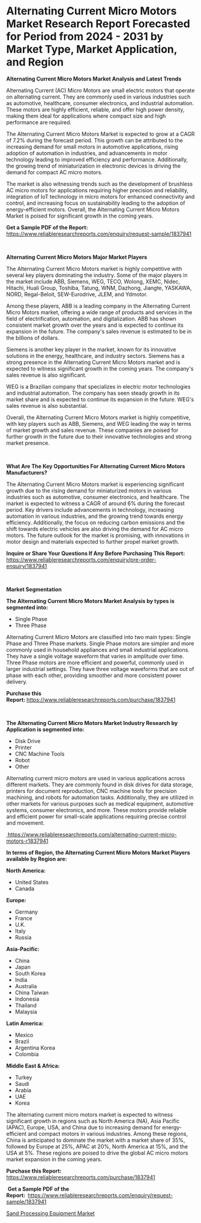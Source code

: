 <p><h1>Alternating Current Micro Motors Market Research Report Forecasted for Period from 2024 -  2031 by Market Type, Market Application, and Region</h1></p><p><strong>Alternating Current Micro Motors Market Analysis and Latest Trends</strong></p>
<p><p>Alternating Current (AC) Micro Motors are small electric motors that operate on alternating current. They are commonly used in various industries such as automotive, healthcare, consumer electronics, and industrial automation. These motors are highly efficient, reliable, and offer high power density, making them ideal for applications where compact size and high performance are required.</p><p>The Alternating Current Micro Motors Market is expected to grow at a CAGR of 7.2% during the forecast period. This growth can be attributed to the increasing demand for small motors in automotive applications, rising adoption of automation in industries, and advancements in motor technology leading to improved efficiency and performance. Additionally, the growing trend of miniaturization in electronic devices is driving the demand for compact AC micro motors.</p><p>The market is also witnessing trends such as the development of brushless AC micro motors for applications requiring higher precision and reliability, integration of IoT technology in micro motors for enhanced connectivity and control, and increasing focus on sustainability leading to the adoption of energy-efficient motors. Overall, the Alternating Current Micro Motors Market is poised for significant growth in the coming years.</p></p>
<p><strong>Get a Sample PDF of the Report:&nbsp;</strong> <a href="https://www.reliableresearchreports.com/enquiry/request-sample/1837941">https://www.reliableresearchreports.com/enquiry/request-sample/1837941</a></p>
<p>&nbsp;</p>
<p><strong>Alternating Current Micro Motors Major Market Players</strong></p>
<p><p>The Alternating Current Micro Motors market is highly competitive with several key players dominating the industry. Some of the major players in the market include ABB, Siemens, WEG, TECO, Wolong, XEMC, Nidec, Hitachi, Huali Group, Toshiba, Tatung, WNM, Dazhong, Jiangte, YASKAWA, NORD, Regal-Beloit, SEW-Eurodrive, JLEM, and Ydmotor.</p><p>Among these players, ABB is a leading company in the Alternating Current Micro Motors market, offering a wide range of products and services in the field of electrification, automation, and digitalization. ABB has shown consistent market growth over the years and is expected to continue its expansion in the future. The company's sales revenue is estimated to be in the billions of dollars.</p><p>Siemens is another key player in the market, known for its innovative solutions in the energy, healthcare, and industry sectors. Siemens has a strong presence in the Alternating Current Micro Motors market and is expected to witness significant growth in the coming years. The company's sales revenue is also significant.</p><p>WEG is a Brazilian company that specializes in electric motor technologies and industrial automation. The company has seen steady growth in its market share and is expected to continue its expansion in the future. WEG's sales revenue is also substantial.</p><p>Overall, the Alternating Current Micro Motors market is highly competitive, with key players such as ABB, Siemens, and WEG leading the way in terms of market growth and sales revenue. These companies are poised for further growth in the future due to their innovative technologies and strong market presence.</p></p>
<p>&nbsp;</p>
<p><strong>What Are The Key Opportunities For Alternating Current Micro Motors Manufacturers?</strong></p>
<p><p>The Alternating Current Micro Motors market is experiencing significant growth due to the rising demand for miniaturized motors in various industries such as automotive, consumer electronics, and healthcare. The market is expected to witness a CAGR of around 6% during the forecast period. Key drivers include advancements in technology, increasing automation in various industries, and the growing trend towards energy efficiency. Additionally, the focus on reducing carbon emissions and the shift towards electric vehicles are also driving the demand for AC micro motors. The future outlook for the market is promising, with innovations in motor design and materials expected to further propel market growth.</p></p>
<p><strong>Inquire or Share Your Questions If Any Before Purchasing This Report:</strong> <a href="https://www.reliableresearchreports.com/enquiry/pre-order-enquiry/1837941">https://www.reliableresearchreports.com/enquiry/pre-order-enquiry/1837941</a></p>
<p>&nbsp;</p>
<p><strong>Market Segmentation</strong></p>
<p><strong>The Alternating Current Micro Motors Market Analysis by types is segmented into:</strong></p>
<p><ul><li>Single Phase</li><li>Three Phase</li></ul></p>
<p><p>Alternating Current Micro Motors are classified into two main types: Single Phase and Three Phase markets. Single Phase motors are simpler and more commonly used in household appliances and small industrial applications. They have a single voltage waveform that varies in amplitude over time. Three Phase motors are more efficient and powerful, commonly used in larger industrial settings. They have three voltage waveforms that are out of phase with each other, providing smoother and more consistent power delivery.</p></p>
<p><strong>Purchase this Report:&nbsp;</strong><a href="https://www.reliableresearchreports.com/purchase/1837941">https://www.reliableresearchreports.com/purchase/1837941</a></p>
<p>&nbsp;</p>
<p><strong>The Alternating Current Micro Motors Market Industry Research by Application is segmented into:</strong></p>
<p><ul><li>Disk Drive</li><li>Printer</li><li>CNC Machine Tools</li><li>Robot</li><li>Other</li></ul></p>
<p><p>Alternating current micro motors are used in various applications across different markets. They are commonly found in disk drives for data storage, printers for document reproduction, CNC machine tools for precision machining, and robots for automation tasks. Additionally, they are utilized in other markets for various purposes such as medical equipment, automotive systems, consumer electronics, and more. These motors provide reliable and efficient power for small-scale applications requiring precise control and movement.</p></p>
<p><a href="https://www.reliableresearchreports.com/alternating-current-micro-motors-r1837941">&nbsp;https://www.reliableresearchreports.com/alternating-current-micro-motors-r1837941</a></p>
<p><strong>In terms of Region, the Alternating Current Micro Motors Market Players available by Region are:</strong></p>
<p>
    <p> <strong> North America: </strong>
        <ul>
            <li>United States</li>
            <li>Canada</li>
        </ul>
        </p> 
    <p> <strong> Europe: </strong>
        <ul>
            <li>Germany</li>
            <li>France</li>
            <li>U.K.</li>
            <li>Italy</li>
            <li>Russia</li>
        </ul>
        </p> 
    <p> <strong> Asia-Pacific: </strong>
        <ul>
            <li>China</li>
            <li>Japan</li>
            <li>South Korea</li>
            <li>India</li>
            <li>Australia</li>
            <li>China Taiwan</li>
            <li>Indonesia</li>
            <li>Thailand</li>
            <li>Malaysia</li>
        </ul>
        </p> 
    <p> <strong> Latin America: </strong>
        <ul>
            <li>Mexico</li>
            <li>Brazil</li>
            <li>Argentina Korea</li>
            <li>Colombia</li>
        </ul>
        </p> 
    <p> <strong> Middle East & Africa: </strong>
        <ul>
            <li>Turkey</li>
            <li>Saudi</li>
            <li>Arabia</li>
            <li>UAE</li>
            <li>Korea</li>
        </ul>
    </p>
    </p>
<p><p>The alternating current micro motors market is expected to witness significant growth in regions such as North America (NA), Asia Pacific (APAC), Europe, USA, and China due to increasing demand for energy-efficient and compact motors in various industries. Among these regions, China is anticipated to dominate the market with a market share of 35%, followed by Europe at 25%, APAC at 20%, North America at 15%, and the USA at 5%. These regions are poised to drive the global AC micro motors market expansion in the coming years.</p></p>
<p><strong>Purchase this Report: </strong><a href="https://www.reliableresearchreports.com/purchase/1837941">https://www.reliableresearchreports.com/purchase/1837941</a></p>
<p>&nbsp;<strong>Get a Sample PDF of the Report:&nbsp;&nbsp;</strong><a href="https://www.reliableresearchreports.com/enquiry/request-sample/1837941">https://www.reliableresearchreports.com/enquiry/request-sample/1837941</a></p>
<p><strong></strong></p>
<p><p><a href="https://github.com/elizabethdagraca/Market-Research-Report-List-4/blob/main/sand-processing-equipment-market.md">Sand Processing Equipment Market</a></p></p>